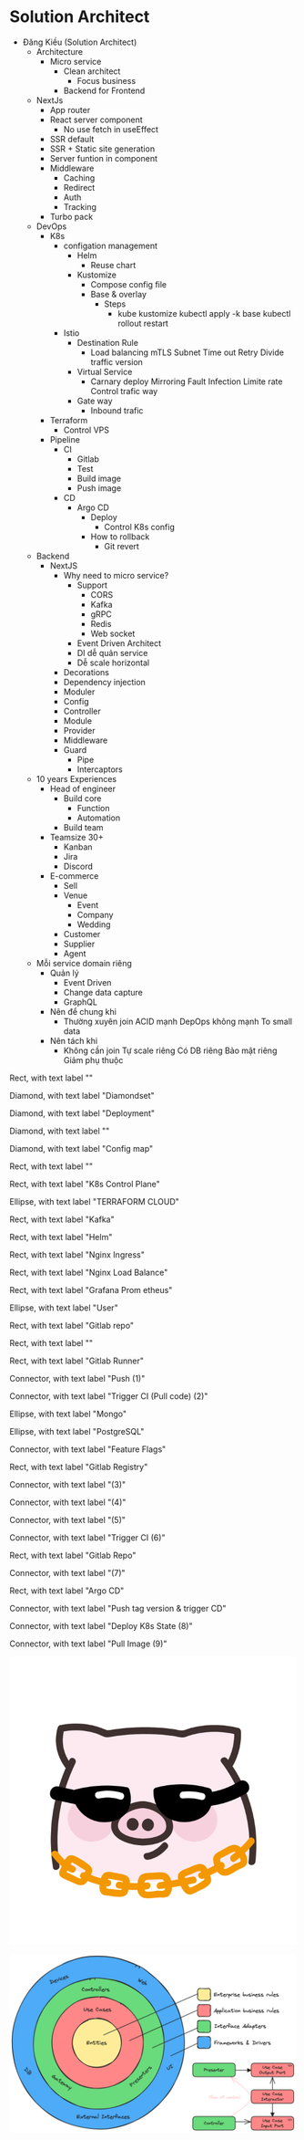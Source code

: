 # Solution Architect

* Đăng Kiều
  (Solution Architect)
  * Architecture
    * Micro service
      * Clean architect
        * Focus business
      * Backend for Frontend
  * NextJs
    * App router
    * React server component
      * No use fetch in useEffect
    * SSR default
    * SSR + Static site generation
    * Server funtion in component
    * Middleware
      * Caching
      * Redirect
      * Auth
      * Tracking
    * Turbo pack
  * DevOps
    * K8s
      * configation management
        * Helm
          * Reuse chart
        * Kustomize
          * Compose config file
          * Base & overlay
            * Steps
              * kube kustomize
                kubectl apply -k base
                kubectl rollout restart
      * Istio
        * Destination Rule
          * Load balancing
            mTLS
            Subnet
            Time out
            Retry
            Divide traffic version
        * Virtual Service
          * Carnary deploy
            Mirroring
            Fault Infection
            Limite rate
            Control trafic way
        * Gate way
          * Inbound trafic
    * Terraform
      * Control VPS
    * Pipeline
      * CI
        * Gitlab
        * Test
        * Build image
        * Push image
      * CD
        * Argo CD
          * Deploy
            * Control K8s config
          * How to rollback
            * Git revert
  * Backend
    * NextJS
      * Why need to micro service?
        * Support
          * CORS
          * Kafka
          * gRPC
          * Redis
          * Web socket
        * Event Driven Architect
        * DI dễ quản service
        * Dễ scale horizontal
      * Decorations
      * Dependency injection
      * Moduler
      * Config
      * Controller
      * Module
      * Provider
      * Middleware
      * Guard
        * Pipe
        * Intercaptors
  * 10 years Experiences
    * Head of engineer
      * Build core
        * Function
        * Automation
      * Build team
    * Teamsize 30+
      * Kanban
      * Jira
      * Discord
    * E-commerce
      * Sell
      * Venue
        * Event
        * Company
        * Wedding
      * Customer
      * Supplier
      * Agent
  * Mỗi service domain riêng
    * Quản lý
      * Event Driven
      * Change data capture
      * GraphQL
    * Nên để chung khi
      * Thường xuyên join
        ACID mạnh
        DepOps không mạnh
        To small data
    * Nên tách khi
      * Không cần join
        Tự scale riêng
        Có DB riêng
        Bảo mật riêng
        Giảm phụ thuộc

Rect, with text label ""

Diamond, with text label "Diamondset"

Diamond, with text label "Deployment"

Diamond, with text label ""

Diamond, with text label "Config map"

Rect, with text label ""

Rect, with text label "K8s
Control
Plane"

Ellipse, with text label "TERRAFORM CLOUD"

Rect, with text label "Kafka"

Rect, with text label "Helm"

Rect, with text label "Nginx Ingress"

Rect, with text label "Nginx Load Balance"

Rect, with text label "Grafana
Prom etheus"

Ellipse, with text label "User"

Rect, with text label "Gitlab repo"

Rect, with text label ""

Rect, with text label "Gitlab Runner"

Connector, with text label "Push (1)"

Connector, with text label "Trigger CI (Pull code) (2)"

Ellipse, with text label "Mongo"

Ellipse, with text label "PostgreSQL"

Connector, with text label "Feature Flags"

Rect, with text label "Gitlab Registry"

Connector, with text label "(3)"

Connector, with text label "(4)"

Connector, with text label "(5)"

Connector, with text label "Trigger CI (6)"

Rect, with text label "Gitlab Repo"

Connector, with text label "(7)"

Rect, with text label "Argo CD"

Connector, with text label "Push tag version & trigger CD"

Connector, with text label "Deploy K8s State (8)"

Connector, with text label "Pull Image (9)"

![](assets/4bEGq5-p-s6HfbtbVNwGEvEg-YEQ8wA8NA7Uj_vxTBE=.svg)

![](assets/DJLqPOnoxm7Yl7ZP_KrkN2UIEMHJIkelHCwf_aY1lgQ=.png)
